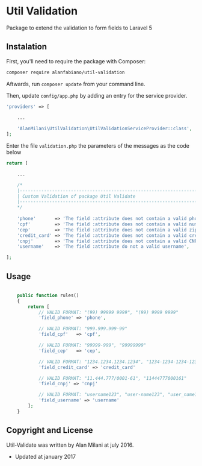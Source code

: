 # Util Validation

Package to extend the validation to form fields to Laravel 5



## Instalation

First, you'll need to require the package with Composer:

```sh
composer require alanfabiano/util-validation
```

Aftwards, run `composer update` from your command line.

Then, update `config/app.php` by adding an entry for the service provider.

```php
'providers' => [
	
	...

	'AlanMilani\UtilValidation\UtilValidationServiceProvider::class',
];
```

Enter the file `validation.php` the parameters of the messages as the code below

```php
return [

	...

	/*
    |--------------------------------------------------------------------------
    | Custom Validation of package Util Validate
    |--------------------------------------------------------------------------
    */
	
	'phone'       => 'The field :attribute does not contain a valid phone number',
	'cpf'         => 'The field :attribute does not contain a valid number',
	'cep'         => 'The field :attribute does not contain a valid zip code',
    'credit_card' => 'The field :attribute does not contain a valid credit card',
    'cnpj'        => 'The field :attribute does not contain a valid CNPJ',
    'username'    => 'The field :attribute do not a valid username',

];
```




## Usage

```php

	public function rules()
	{
    	return [
    		// VALID FORMAT: "(99) 99999 9999", "(99) 9999 9999"
    		'field_phone' => 'phone',

    		// VALID FORMAT: "999.999.999-99"
    		'field_cpf'   => 'cpf',

    		// VALID FORMAT: "99999-999", "99999999"
    		'field_cep'   => 'cep',

            // VALID FORMAT: "1234.1234.1234.1234", "1234-1234-1234-1234", "1234123412341234"
            'field_credit_card' => 'credit_card'

            // VALID FORMAT: "11.444.777/0001-61", "11444777000161"
            'field_cnpj' => 'cnpj'

            // VALID FORMAT: "username123", "user-name123", "user_name123", "user.name123"
            'field_username' => 'username'
    	];
    }
```


## Copyright and License

Util-Validate was written by Alan Milani at july 2016.

* Updated at january 2017
